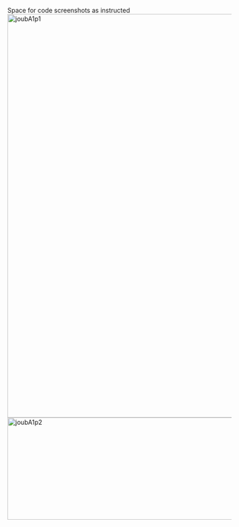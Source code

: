 Space for code screenshots as instructed
<img width="839" height="904" alt="joubA1p1" src="https://github.com/user-attachments/assets/b193bda4-e5f7-4aa0-8b5c-9d0f4db514d1" />
<img width="542" height="229" alt="joubA1p2" src="https://github.com/user-attachments/assets/ce02eeda-f7fd-4a7d-8d40-246276735bba" />
